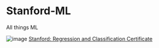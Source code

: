 # Stanford-ML
All things ML 

![image](https://github.com/AliesTaha/Stanford-ML/assets/103478551/436be36c-e42f-4ff9-8b9b-7d03ebc1b798)
[Stanford: Regression and Classification Certificate](https://github.com/AliesTaha/Stanford-ML/files/14736380/Coursera.R74L4AKM89DQ.pdf)
